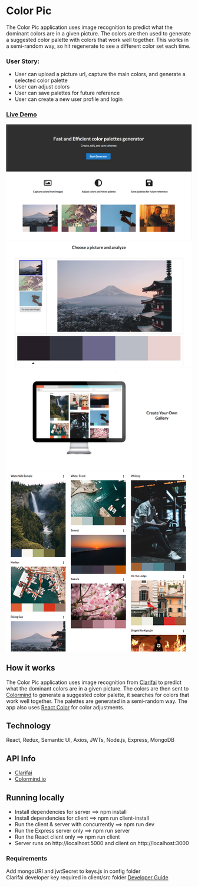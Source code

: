 # Color Pic

The Color Pic application uses image recognition to predict what the dominant colors are in a given picture. The colors are then used to generate a suggested color palette with colors that work well together. This works in a semi-random way, so hit regenerate to see a different color set each time.

### User Story:

- User can upload a picture url, capture the main colors, and generate a selected color palette
- User can adjust colors
- User can save palettes for future reference
- User can create a new user profile and login

### [Live Demo](https://color-pic.herokuapp.com/)

![Screenshots](./client/public/Landing1.png)
![Screenshots](./client/public/ExampleAnalyze.png)
![Screenshots](./client/public/Landing2.png)
![Screenshots](./client/public/Gallery.png)

## How it works

The Color Pic application uses image recognition from [Clarifai](https://www.clarifai.com/) to predict what the dominant colors are in a given picture. The colors are then sent to [Colormind](http://colormind.io/) to generate a suggested color palette, it searches for colors that work well together. The palettes are generated in a semi-random way. The app also uses [React Color](https://casesandberg.github.io/react-color/) for color adjustments.

## Technology

React, Redux, Semantic UI, Axios, JWTs, Node.js, Express, MongoDB

## API Info

- [Clarifai](https://www.clarifai.com/models/color-image-recognition-model-eeed0b6733a644cea07cf4c60f87ebb7)
- [Colormind.io](http://colormind.io/api-access/)

## Running locally

- Install dependencies for server ==> npm install
- Install dependencies for client ==> npm run client-install
- Run the client & server with concurrently ==> npm run dev
- Run the Express server only ==> npm run server
- Run the React client only ==> npm run client
- Server runs on http://localhost:5000 and client on http://localhost:3000

### Requirements

Add mongoURI and jwtSecret to keys.js in config folder<br/>
Clarifai developer key required in client/src folder [Developer Guide](https://www.clarifai.com/developer/guide/)
